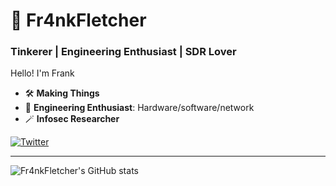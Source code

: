 # 🐲 Fr4nkFletcher

### Tinkerer | Engineering Enthusiast | SDR Lover

Hello! I'm Frank

- 🛠 **Making Things**
- 🔮 **Engineering Enthusiast**: Hardware/software/network
- 🪄 **Infosec Researcher**

<a href="https://twitter.com/intent/follow?screen_name=Fr4nkFletcher"><img src="https://img.shields.io/twitter/follow/Fr4nkFletcher?style=social&logo=twitter" alt="Twitter"></a>

---

![Fr4nkFletcher's GitHub stats](https://github-readme-stats.vercel.app/api?username=Fr4nkFletcher&show_icons=true&theme=radical&show=prs_merged)

